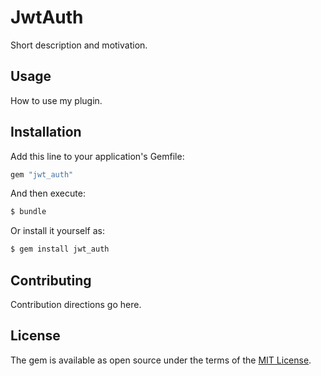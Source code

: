 # JwtAuth
Short description and motivation.

## Usage
How to use my plugin.

## Installation
Add this line to your application's Gemfile:

```ruby
gem "jwt_auth"
```

And then execute:
```bash
$ bundle
```

Or install it yourself as:
```bash
$ gem install jwt_auth
```

## Contributing
Contribution directions go here.

## License
The gem is available as open source under the terms of the [MIT License](https://opensource.org/licenses/MIT).
